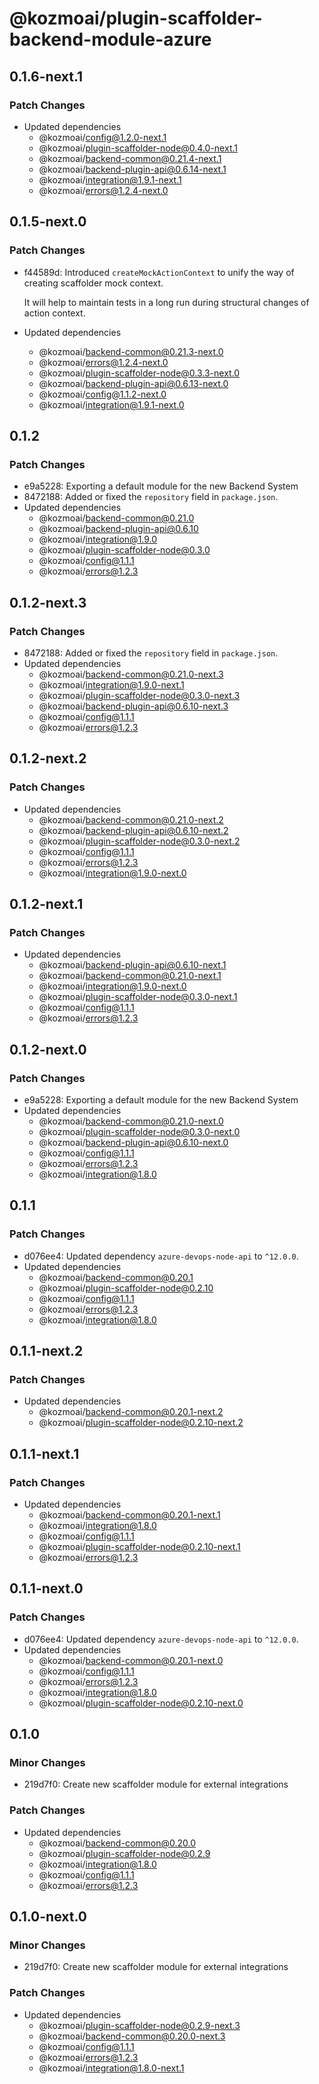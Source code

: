 # @kozmoai/plugin-scaffolder-backend-module-azure

## 0.1.6-next.1

### Patch Changes

- Updated dependencies
  - @kozmoai/config@1.2.0-next.1
  - @kozmoai/plugin-scaffolder-node@0.4.0-next.1
  - @kozmoai/backend-common@0.21.4-next.1
  - @kozmoai/backend-plugin-api@0.6.14-next.1
  - @kozmoai/integration@1.9.1-next.1
  - @kozmoai/errors@1.2.4-next.0

## 0.1.5-next.0

### Patch Changes

- f44589d: Introduced `createMockActionContext` to unify the way of creating scaffolder mock context.

  It will help to maintain tests in a long run during structural changes of action context.

- Updated dependencies
  - @kozmoai/backend-common@0.21.3-next.0
  - @kozmoai/errors@1.2.4-next.0
  - @kozmoai/plugin-scaffolder-node@0.3.3-next.0
  - @kozmoai/backend-plugin-api@0.6.13-next.0
  - @kozmoai/config@1.1.2-next.0
  - @kozmoai/integration@1.9.1-next.0

## 0.1.2

### Patch Changes

- e9a5228: Exporting a default module for the new Backend System
- 8472188: Added or fixed the `repository` field in `package.json`.
- Updated dependencies
  - @kozmoai/backend-common@0.21.0
  - @kozmoai/backend-plugin-api@0.6.10
  - @kozmoai/integration@1.9.0
  - @kozmoai/plugin-scaffolder-node@0.3.0
  - @kozmoai/config@1.1.1
  - @kozmoai/errors@1.2.3

## 0.1.2-next.3

### Patch Changes

- 8472188: Added or fixed the `repository` field in `package.json`.
- Updated dependencies
  - @kozmoai/backend-common@0.21.0-next.3
  - @kozmoai/integration@1.9.0-next.1
  - @kozmoai/plugin-scaffolder-node@0.3.0-next.3
  - @kozmoai/backend-plugin-api@0.6.10-next.3
  - @kozmoai/config@1.1.1
  - @kozmoai/errors@1.2.3

## 0.1.2-next.2

### Patch Changes

- Updated dependencies
  - @kozmoai/backend-common@0.21.0-next.2
  - @kozmoai/backend-plugin-api@0.6.10-next.2
  - @kozmoai/plugin-scaffolder-node@0.3.0-next.2
  - @kozmoai/config@1.1.1
  - @kozmoai/errors@1.2.3
  - @kozmoai/integration@1.9.0-next.0

## 0.1.2-next.1

### Patch Changes

- Updated dependencies
  - @kozmoai/backend-plugin-api@0.6.10-next.1
  - @kozmoai/backend-common@0.21.0-next.1
  - @kozmoai/integration@1.9.0-next.0
  - @kozmoai/plugin-scaffolder-node@0.3.0-next.1
  - @kozmoai/config@1.1.1
  - @kozmoai/errors@1.2.3

## 0.1.2-next.0

### Patch Changes

- e9a5228: Exporting a default module for the new Backend System
- Updated dependencies
  - @kozmoai/backend-common@0.21.0-next.0
  - @kozmoai/plugin-scaffolder-node@0.3.0-next.0
  - @kozmoai/backend-plugin-api@0.6.10-next.0
  - @kozmoai/config@1.1.1
  - @kozmoai/errors@1.2.3
  - @kozmoai/integration@1.8.0

## 0.1.1

### Patch Changes

- d076ee4: Updated dependency `azure-devops-node-api` to `^12.0.0`.
- Updated dependencies
  - @kozmoai/backend-common@0.20.1
  - @kozmoai/plugin-scaffolder-node@0.2.10
  - @kozmoai/config@1.1.1
  - @kozmoai/errors@1.2.3
  - @kozmoai/integration@1.8.0

## 0.1.1-next.2

### Patch Changes

- Updated dependencies
  - @kozmoai/backend-common@0.20.1-next.2
  - @kozmoai/plugin-scaffolder-node@0.2.10-next.2

## 0.1.1-next.1

### Patch Changes

- Updated dependencies
  - @kozmoai/backend-common@0.20.1-next.1
  - @kozmoai/integration@1.8.0
  - @kozmoai/config@1.1.1
  - @kozmoai/plugin-scaffolder-node@0.2.10-next.1
  - @kozmoai/errors@1.2.3

## 0.1.1-next.0

### Patch Changes

- d076ee4: Updated dependency `azure-devops-node-api` to `^12.0.0`.
- Updated dependencies
  - @kozmoai/backend-common@0.20.1-next.0
  - @kozmoai/config@1.1.1
  - @kozmoai/errors@1.2.3
  - @kozmoai/integration@1.8.0
  - @kozmoai/plugin-scaffolder-node@0.2.10-next.0

## 0.1.0

### Minor Changes

- 219d7f0: Create new scaffolder module for external integrations

### Patch Changes

- Updated dependencies
  - @kozmoai/backend-common@0.20.0
  - @kozmoai/plugin-scaffolder-node@0.2.9
  - @kozmoai/integration@1.8.0
  - @kozmoai/config@1.1.1
  - @kozmoai/errors@1.2.3

## 0.1.0-next.0

### Minor Changes

- 219d7f0: Create new scaffolder module for external integrations

### Patch Changes

- Updated dependencies
  - @kozmoai/plugin-scaffolder-node@0.2.9-next.3
  - @kozmoai/backend-common@0.20.0-next.3
  - @kozmoai/config@1.1.1
  - @kozmoai/errors@1.2.3
  - @kozmoai/integration@1.8.0-next.1
